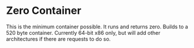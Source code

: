 Zero Container
==============

This is the minimum container possible. It runs and returns zero. Builds to
a 520 byte container. Currently 64-bit x86 only, but will add other
architectures if there are requests to do so. 
